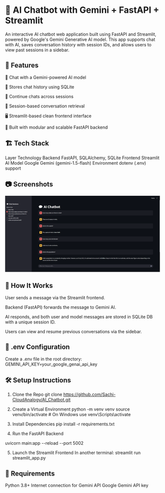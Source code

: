 # 💬 AI Chatbot with Gemini + FastAPI + Streamlit

An interactive AI chatbot web application built using FastAPI and Streamlit, powered by Google's Gemini Generative AI model. This app supports chat with AI, saves conversation history with session IDs, and allows users to view past sessions in a sidebar.

## 🚀 Features
🤖 Chat with a Gemini-powered AI model

📂 Stores chat history using SQLite

🔁 Continue chats across sessions

📑 Session-based conversation retrieval

🖥️ Streamlit-based clean frontend interface

🔧 Built with modular and scalable FastAPI backend

## 🏗️ Tech Stack

Layer	Technology
Backend	FastAPI, SQLAlchemy, SQLite
Frontend	Streamlit
AI Model	Google Gemini (gemini-1.5-flash)
Environment	dotenv (.env) support

## 📷 Screenshots

![🧾 Chat Interface](AI_Chatbot.png)

## 🧠 How It Works
User sends a message via the Streamlit frontend.

Backend (FastAPI) forwards the message to Gemini AI.

AI responds, and both user and model messages are stored in SQLite DB with a unique session ID.

Users can view and resume previous conversations via the sidebar.

## 🔐 .env Configuration
Create a .env file in the root directory:
GEMINI_API_KEY=your_google_genai_api_key

## 🛠️ Setup Instructions
1. Clone the Repo
git clone https://github.com/Sachi-CloudAnalogy/AI_Chatbot.git

2. Create a Virtual Environment
python -m venv venv
source venv/bin/activate  # On Windows use venv\Scripts\activate

3. Install Dependencies
pip install -r requirements.txt

4. Run the FastAPI Backend

uvicorn main:app --reload --port 5002

5. Launch the Streamlit Frontend
In another terminal:
streamlit run streamlit_app.py

## 📌 Requirements
Python 3.8+
Internet connection for Gemini API
Google Gemini API key 
